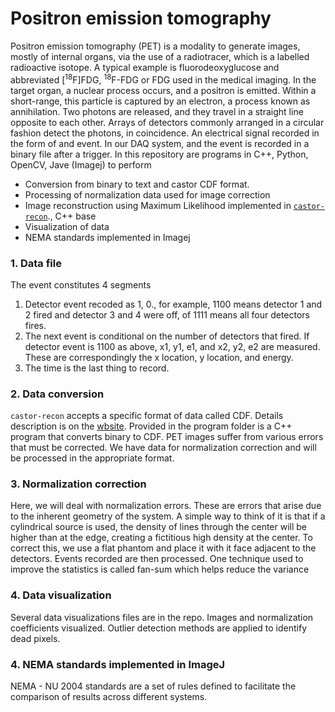 # Positron emission tomography
Positron emission tomography (PET) is a modality to generate images, mostly of internal organs, via the use of a radiotracer, which is a labelled radioactive isotope. A typical example is fluorodeoxyglucose and abbreviated [$^18$F]FDG, $^18$F-FDG or FDG used in the medical imaging. In the target organ, a nuclear process occurs, and a positron is emitted. Within a short-range, this particle is captured by an electron, a process known as annihilation. Two photons are released, and they travel in a straight line opposite to each other. Arrays of detectors commonly arranged in a circular fashion detect the photons, in coincidence. An electrical signal recorded in the form of and event. In our DAQ system, and the event is recorded in a binary file after a trigger. In this repository are programs in C++, Python, OpenCV, Jave (Imagej) to perform 
* Conversion from binary to text and castor CDF format.  
* Processing of normalization data used for image correction
* Image reconstruction using Maximum Likelihood implemented in [`castor-recon`](http://www.castor-project.org/)., C++ base
* Visualization of data
* NEMA standards implemented in Imagej

### 1. Data file
The event constitutes 4 segments
1. Detector event recoded as 1, 0., for example, 1100 means detector 1 and 2 fired and detector 3 and 4 were off, of  1111 means all four detectors fires.
2. The next event is conditional on the number of detectors that fired. If detector event is 1100 as above, x1, y1, e1, and x2, y2, e2 are measured. These are correspondingly the x location, y location, and energy.
3. The time is the last thing to record.

### 2. Data conversion
`castor-recon` accepts a specific format of data called CDF. Details description is on the [wbsite](http://www.castor-project.org/). Provided in the program folder is a C++ program that converts binary to CDF. PET images suffer from various errors that must be corrected. We have data for normalization correction and will be processed in the appropriate format.

### 3. Normalization correction
Here, we will deal with normalization errors. These are errors that arise due to the inherent geometry of the system. A simple way to think of it is that if a cylindrical source is used, the density of lines through the center will be higher than at the edge, creating a fictitious high density at the center. To correct this, we use a flat phantom and place it with it face adjacent to the detectors. Events recorded are then processed. One technique used to improve the statistics is called fan-sum which helps reduce the variance

### 4. Data visualization
Several data visualizations files are in the repo. Images  and normalization coefficients visualized. Outlier detection methods are applied to identify dead pixels.


### 4. NEMA standards implemented in ImageJ
NEMA - NU 2004 standards are a set of rules defined to facilitate the comparison of results across different systems.

